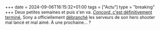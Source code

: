 +++ 
date = 2024-09-06T16:15:32+01:00
tags = ["Actu"]
type = "breaking"
+++ 
Deux petites semaines et puis s'en va. [*Concord*, c'est définitivement terminé](https://nostick.fr/articles/2024/septembre/0309-sony-concord-debranche-serveurs-rembourse-joueurs/), Sony a officiellement [débranché](https://www.threads.net/@tomwarrenuk/post/C_ld0HEOvL8) les serveurs de son hero shooter mal lancé et mal aimé. À une prochaine… ?
